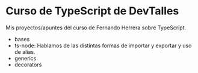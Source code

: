 # Curso de TypeScript de DevTalles

Mis proyectos/apuntes del curso de Fernando Herrera sobre TypeScript.

- bases
- ts-node: Hablamos de las distintas formas de importar y exportar y uso de alias.
- generics
- decorators
